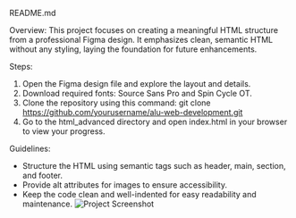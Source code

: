 README.md

Overview:
This project focuses on creating a meaningful HTML structure from a professional Figma design. It emphasizes clean, semantic HTML without any styling, laying the foundation for future enhancements.

Steps:
1. Open the Figma design file and explore the layout and details.
2. Download required fonts: Source Sans Pro and Spin Cycle OT.
3. Clone the repository using this command:
   git clone https://github.com/yourusername/alu-web-development.git
4. Go to the html_advanced directory and open index.html in your browser to view your progress.

Guidelines:
- Structure the HTML using semantic tags such as header, main, section, and footer.
- Provide alt attributes for images to ensure accessibility.
- Keep the code clean and well-indented for easy readability and maintenance.
![Project Screenshot](C:\Users\Admin\Downloads\Homepage (Copy))

